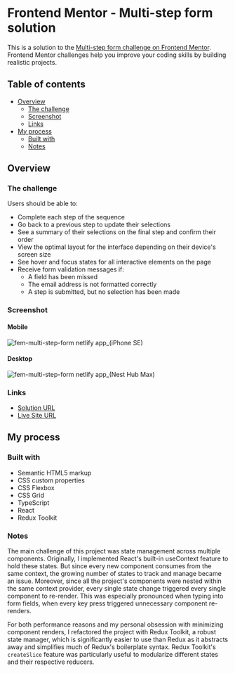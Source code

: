 # Frontend Mentor - Multi-step form solution

This is a solution to the [Multi-step form challenge on Frontend Mentor](https://www.frontendmentor.io/challenges/multistep-form-YVAnSdqQBJ). Frontend Mentor challenges help you improve your coding skills by building realistic projects.

## Table of contents

- [Overview](#overview)
  - [The challenge](#the-challenge)
  - [Screenshot](#screenshot)
  - [Links](#links)
- [My process](#my-process)
  - [Built with](#built-with)
  - [Notes](#notes)

## Overview

### The challenge

Users should be able to:

- Complete each step of the sequence
- Go back to a previous step to update their selections
- See a summary of their selections on the final step and confirm their order
- View the optimal layout for the interface depending on their device's screen size
- See hover and focus states for all interactive elements on the page
- Receive form validation messages if:
  - A field has been missed
  - The email address is not formatted correctly
  - A step is submitted, but no selection has been made

### Screenshot

#### Mobile
![fem-multi-step-form netlify app_(iPhone SE)](https://user-images.githubusercontent.com/68667158/235542839-80c50ad5-706b-4fdf-bc77-1477d80a5b02.png)

#### Desktop
![fem-multi-step-form netlify app_(Nest Hub Max)](https://user-images.githubusercontent.com/68667158/235542920-ef82f3a0-d01a-46c1-a359-31b22bfd7630.png)


### Links

- [Solution URL](https://www.frontendmentor.io/solutions/mobile-responsive-multistep-form-w-react-typescript-and-redux-toolkit-XOFWjlMD-T)
- [Live Site URL](https://fem-multi-step-form.netlify.app/)

## My process

### Built with

- Semantic HTML5 markup
- CSS custom properties
- CSS Flexbox
- CSS Grid
- TypeScript
- React
- Redux Toolkit

### Notes

The main challenge of this project was state management across multiple components. Originally, I implemented React's built-in useContext feature to hold these states. But since every new component consumes from the same context, the growing number of states to track and manage became an issue. Moreover, since all the project's components were nested within the same context provider, every single state change triggered every single component to re-render. This was especially pronounced when typing into form fields, when every key press triggered unnecessary component re-renders.

For both performance reasons and my personal obsession with minimizing component renders, I refactored the project with Redux Toolkit, a robust state manager, which is significantly easier to use than Redux as it abstracts away and simplifies much of Redux's boilerplate syntax. Redux Toolkit's `createSlice` feature was particularly useful to modularize different states and their respective reducers.
